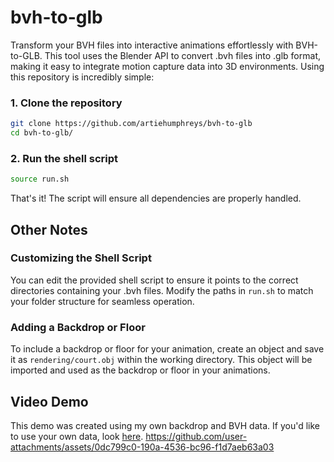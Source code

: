 # bvh-to-glb
Transform your BVH files into interactive animations effortlessly with BVH-to-GLB. This tool uses the Blender API to convert .bvh files into .glb format, making it easy to integrate motion capture data into 3D environments. Using this repository is incredibly simple:
### 1. Clone the repository
```bash
git clone https://github.com/artiehumphreys/bvh-to-glb
cd bvh-to-glb/
```
### 2. Run the shell script
```bash
source run.sh
```
That's it! The script will ensure all dependencies are properly handled.
## Other Notes
### Customizing the Shell Script
You can edit the provided shell script to ensure it points to the correct directories containing your .bvh files. Modify the paths in `run.sh` to match your folder structure for seamless operation.

### Adding a Backdrop or Floor
To include a backdrop or floor for your animation, create an object and save it as `rendering/court.obj` within the working directory. This object will be imported and used as the backdrop or floor in your animations.

## Video Demo
This demo was created using my own backdrop and BVH data. If you'd like to use your own data, look [here](#other-notes).
https://github.com/user-attachments/assets/0dc799c0-190a-4536-bc96-f1d7aeb63a03


